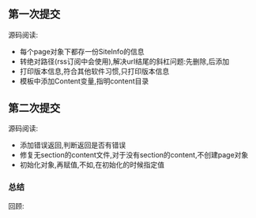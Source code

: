 # 

## 第一次提交

源码阅读:
- 每个page对象下都存一份SiteInfo的信息
- 转绝对路径(rss订阅中会使用),解决url结尾的斜杠问题:先删除,后添加
- 打印版本信息,符合其他软件习惯,只打印版本信息
- 模板中添加Content变量,指明content目录

## 第二次提交

源码阅读:
- 添加错误返回,判断返回是否有错误
- 修复无section的content文件,对于没有section的content,不创建page对象
- 初始化对象,再赋值,不如,在初始化的时候指定值


### 总结

回顾:
